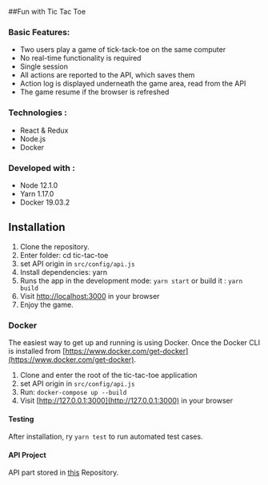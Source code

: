 ##Fun with Tic Tac Toe

### Basic Features:
* Two users play a game of tick-tack-toe on the same computer
* No real-time functionality is required
* Single session
* All actions are reported to the API, which saves them
* Action log is displayed underneath the game area, read from the API
* The game resume if the browser is refreshed

### Technologies :
* React & Redux
* Node.js
* Docker

### Developed with :
* Node 12.1.0
* Yarn 1.17.0
* Docker 19.03.2

## Installation

1. Clone the repository.
2. Enter folder: cd tic-tac-toe
3. set API origin in `src/config/api.js`
4. Install dependencies: yarn
5. Runs the app in the development mode: `yarn start` or build it : `yarn build`
6. Visit [http://localhost:3000](http://localhost:3000) in your browser
7. Enjoy the game.

### Docker

The easiest way to get up and running is using Docker. Once the Docker CLI is installed from [https://www.docker.com/get-docker](https://www.docker.com/get-docker).

1. Clone and enter the root of the tic-tac-toe application
2. set API origin in `src/config/api.js`
3. Run: `docker-compose up --build`
4. Visit [http://127.0.0.1:3000](http://127.0.0.1:3000) in your browser

#### Testing
After installation, ry `yarn test` to run automated test cases.

#### API Project 
API part stored in [this](http://127.0.0.1:3000) Repository.  
 